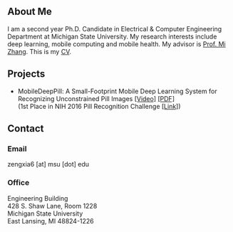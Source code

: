 ## About Me

I am a second year Ph.D. Candidate in Electrical & Computer Engineering Department at Michigan State University.
My research interests include deep learning, mobile computing and mobile health. My advisor is [Prof. Mi Zhang](http://www.egr.msu.edu/~mizhang/). This is my [CV](https://drive.google.com/file/d/0B58hocLyBTW0SWwxRGhzZXU0bjA/view?usp=sharing).


## Projects

- MobileDeepPill: A Small-Footprint Mobile Deep Learning System for Recognizing Unconstrained Pill Images
[[Video]](https://www.youtube.com/watch?v=-k7awuoW2rg&feature=youtu.be)
[[PDF]](https://drive.google.com/file/d/0B58hocLyBTW0NWlXaGpyLUtLc0U/view?usp=sharing)  
(1st Place in NIH 2016 Pill Recognition Challenge [[Link]](https://www.nlm.nih.gov/news/pillimagerecognitionchallenge.html))

## Contact

### Email
zengxia6 [at] msu [dot] edu

### Office
Engineering Building  
428 S. Shaw Lane, Room 1228  
Michigan State University  
East Lansing, MI 48824-1226




